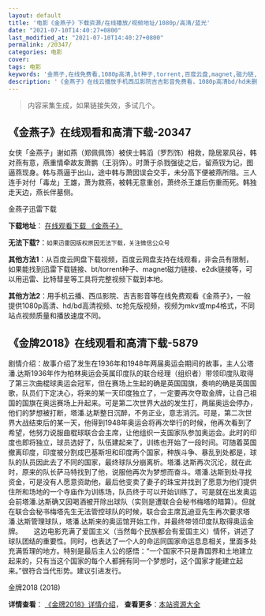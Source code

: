 ```yaml
---
layout: default
title: '电影《金燕子》下载资源/在线播放/视频地址/1080p/高清/蓝光'
date: "2021-07-10T14:40:27+0800"
last_modified_at: "2021-07-10T14:40:27+0800"
permalink: /20347/
categories: 电影
cover:
tags: 电影
keywords: '金燕子,在线免费看,1080p高清,bt种子,torrent,百度云盘,magnet,磁力链,迅雷下载资源'
description: '《金燕子》在线云播放手机西瓜影院吉吉影音免费看，1080p高清bd/hd未删减完整版和tc抢先枪版，mkv/mp4格式，附带bt/torrent种子、magnet/磁力链、百度云盘、网盘资源迅雷下载链接'
---
```


>内容采集生成，如果链接失效，多试几个。


## 《金燕子》在线观看和高清下载-20347

女侠「金燕子」谢如燕（郑佩佩饰）被侠士韩滔（罗烈饰）相救，隐居翠风谷，韩对燕有意，燕重情牵故友萧鹏（王羽饰）。时萧于杀戮强徒之后，留燕钗为记，图逼燕现身。韩与燕逼于出山，途中韩与萧因误会交手，未分高下便被燕所阻。三人连手对付「毒龙」王雄，萧为救燕，被韩无意重创，萧终杀王雄后伤重而死。韩独走天边，燕长伴墓侧。</p>


金燕子迅雷下载

**下载地址**： [在线观看下载 《金燕子》](https://www.993dy.com//vod-detail-id-24245.html) 


**无法下载?**：`如果迅雷因版权原因无法下载，关注微信公众号 `

**其他方法1**：从百度云网盘下载视频，百度云网盘支持在线观看，非会员有限制，如果能找到迅雷下载链接、bt/torrent种子、magnet磁力链接、e2dk链接等，可以用迅雷、比特彗星等工具将完整视频下载到本地。

**其他方法2**：用手机云播、西瓜影院、吉吉影音等在线免费观看《金燕子》，一般提供1080p高清、hd/bd高清视频、tc抢先版视频，视频为mkv或mp4格式，不同站点视频质量和播放速度不同。


## 《金牌2018》在线观看和高清下载-5879

剧情介绍：故事介绍了发生在1936年和1948年两届奥运会期间的故事，主人公塔潘.达斯1936年作为柏林奥运会英属印度队的联合经理（组织者）带领印度队取得了第三次曲棍球奥运会冠军，但在赛场上生起的确是英国国旗，奏响的确是英国国歌，队员们下定决心，将来的某一天印度独立了，一定要再次夺取金牌，让自己祖国的国旗在奥运赛场上升起来。可是第二次世界大战的发生打，两届奥运会停办，他们的梦想被打断，塔潘.达斯整日沉醉，不务正业，意志消沉。可是，第二次世界大战结束后的某一天，他得到1948年奥运会将再次举行的时候，他再次看到了希望，他努力说服曲棍球联合会主席，让他组织一支国家队参加奥运会。此时的印度也即将独立，球员选好了，队伍建起来了，训练也开始了一段时间。可随着英国撤离印度，印度被分割成巴基斯坦和印度两个国家，种族斗争、暴乱到处都是，球队的队员因此去了不同的国家，最终球队分崩离析。塔潘.达斯再次沉沦，就在此时，原来的队长萨马特找到了他，说服他再次为梦想而奋斗。塔潘.达斯到处寻找资金，可是没有人愿意资助他，最后他变卖了妻子的珠宝并找到了愿意为他们提供住所和场地的一个寺庙作为训练场，队员终于可以开始训练了。可是就在出发奥运会前塔潘.达斯确又因喝酒被开除出球队（实则是遭联合会秘书梅塔的暗算）。但就在联合会秘书梅塔先生无法管控球队的时候，联合会主席瓦迪亚先生再次要求塔潘.达斯管理球队，塔潘.达斯来的奥运馆开始工作，并最终带领印度队取得奥运金牌。      这边电影充满了爱国主义（当然每个民族都会有爱国主义）情怀，讲述了球队团结的重要性。同时，也表达了一个人的命运同国家命运息息相关，里面多处充满哲理的地方。特别是最后主人公的感悟：“一个国家不只是靠国界和土地建立起来的，只有当这个国家的每个人都拥有同一个梦想时，这个国家才能建立起来。”很符合当代形势。建议引进发行。


金牌2018 (2018)

**详情查看**： [《金牌2018》详情介绍](/movie/5879/)， **查看更多**：[本站资源大全](/movie/t/all/)


